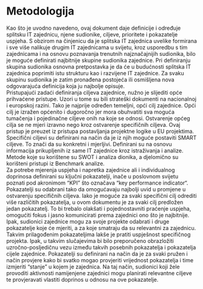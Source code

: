# Metodologija  
Kao što je uvodno navedeno, ovaj dokument daje definicije i određuje splitsku IT zajednicu, njene sudionike, ciljeve, prioritete i pokazatelje uspjeha. S obzirom na činjenicu da je splitska IT zajednica uvelike formirana i sve više nalikuje drugim IT zajednicama u svijetu, kroz usporedbu s tim zajednicama i na osnovu poznavanja trenutnih najznačajnijih sudionika, bilo je moguće definirati najbitnije skupine sudionika zajednice. Pri definiranju skupina sudionika osnovna pretpostavka je da će u budućnosti splitska IT zajednica poprimiti istu strukturu kao i razvijene IT zajednice. Za svaku skupinu sudionika je zatim pronađena postojeća ili osmišljena nova odgovarajuća definicija koja ju najbolje opisuje.  
Pristupajući zadaći definiranja ciljeva zajednice, nužno je slijediti opće prihvaćene pristupe. Uzori u tome su bili strateški dokumenti na nacionalnoj i europskoj razini. Tako je najprije određen temeljni, opći cilj zajednice. Opći cilj je izražen općenito i dugoročno jer mora obuhvatiti sva moguća tumačenja i pojedinačne ciljeve onih na koje se odnosi. Ostvarenje općeg cilja se ne mjeri izravno nego kroz ostvarenje specifičnih ciljeva. Ovaj pristup je preuzet iz pristupa postavljanja projektne logike u EU projektima. Specifični ciljevi su definirani na način da je iz njih moguće postaviti SMART ciljeve. To znači da su konkretni i mjerljivi. Definirani su na osnovu informacija prikupljenih iz same IT zajednice kroz istraživanja i analize. Metode koje su korištene su SWOT i analiza dionika, a djelomično su korišteni pristupi iz Benchmark analize.  
Za potrebe mjerenja uspjeha i napretka zajednice ali i individualnog doprinosa definirani su ključni pokazatelji, inače u poslovnom svijetu poznati pod akronimom “KPI” što označava “key performance indicator“. Pokazatelji su odabrani tako da omogućavaju najbolji uvid u promjene u ostvarenju specifičnih ciljeva. Iako je moguće za svaki specifični cilj odrediti više različitih pokazatelja, u ovom dokumentu je za svaki cilj predložen jedan pokazatelj. To bi trebalo olakšati i pojednostavniti praćenje uspjeha, omogućiti fokus i jasno komunicirati prema zajednici ono što je najbitnije. Ipak, sudionici zajednice mogu za svoje projekte odabrati i druge pokazatelje koje će mjeriti, a za koje smatraju da su relevantni za zajednicu. Takvim prilagođenim pokazateljima lakše je pratiti uspješnost specifičnog projekta. Ipak, u takvim slučajevima bi bilo preporučeno obrazložiti uzročno-posljedičnu vezu između takvih posebnih pokazatelja i pokazatelja cijele zajednice. Pokazatelji su definirani na način da je za svaki pružen i način provjere kako bi svatko mogao provjeriti vrijednost pokazatelja i time izmjeriti “stanje” u kojem je zajednica. Na taj način, sudionici koji žele provoditi aktivnosti namijenjene zajednici mogu planirati relevantne ciljeve te provjeravati vlastiti doprinos u odnosu na ove pokazatelje.
